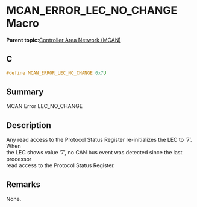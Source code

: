 # MCAN\_ERROR\_LEC\_NO\_CHANGE Macro

**Parent topic:**[Controller Area Network \(MCAN\)](GUID-C9F1E50C-1EF0-4941-A9CB-89808C7C54AF.md)

## C

```c
#define MCAN_ERROR_LEC_NO_CHANGE 0x7U

```

## Summary

MCAN Error LEC\_NO\_CHANGE

## Description

Any read access to the Protocol Status Register re-initializes the LEC to ‘7’. When<br />the LEC shows value ‘7’, no CAN bus event was detected since the last processor<br />read access to the Protocol Status Register.

## Remarks

None.

